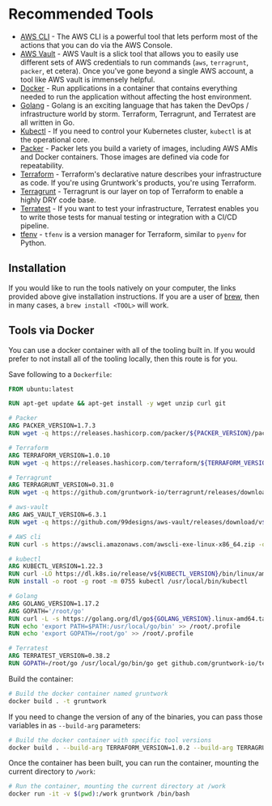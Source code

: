 # Recommended Tools

* [AWS CLI](https://aws.amazon.com/cli/) - The AWS CLI is a powerful tool that lets perform most of the actions that you can do via the AWS Console.
* [AWS Vault](https://github.com/99designs/aws-vault#installing) - AWS Vault is a slick tool that allows you to easily use different sets of AWS credentials to run commands (`aws`, `terragrunt`, `packer`, et cetera). Once you've gone beyond a single AWS account, a tool like AWS vault is immensely helpful.
* [Docker](https://www.docker.com/get-started) - Run applications in a container that contains everything needed to run the application without affecting the host environment.
* [Golang](https://go.dev/dl/) - Golang is an exciting language that has taken the DevOps / infrastructure world by storm. Terraform, Terragrunt, and Terratest are all written in Go.
* [Kubectl](https://kubernetes.io/docs/tasks/tools/) - If you need to control your Kubernetes cluster, `kubectl` is at the operational core.
* [Packer](https://www.packer.io/downloads) - Packer lets you build a variety of images, including AWS AMIs and Docker containers. Those images are defined via code for repeatability.
* [Terraform](https://www.terraform.io/downloads) - Terraform's declarative nature describes your infrastructure as code. If you're using Gruntwork's products, you're using Terraform.
* [Terragrunt](https://terragrunt.gruntwork.io/docs/getting-started/install/) - Terragrunt is our layer on top of Terraform to enable a highly DRY code base.
* [Terratest](https://github.com/gruntwork-io/terratest) - If you want to test your infrastructure, Terratest enables you to write those tests for manual testing or integration with a CI/CD pipeline.
* [tfenv](https://github.com/tfutils/tfenv#installation) - `tfenv` is a version manager for Terraform, similar to `pyenv` for Python.

## Installation

If you would like to run the tools natively on your computer, the links provided above give installation instructions. If you are a user of [brew](https://brew.sh/), then in many cases, a `brew install <TOOL>` will work.

## Tools via Docker

You can use a docker container with all of the tooling built in. If you would prefer to not install all of the tooling locally, then this route is for you.

Save following to a `Dockerfile`:

```dockerfile
FROM ubuntu:latest

RUN apt-get update && apt-get install -y wget unzip curl git

# Packer
ARG PACKER_VERSION=1.7.3
RUN wget -q https://releases.hashicorp.com/packer/${PACKER_VERSION}/packer_${PACKER_VERSION}_linux_amd64.zip && unzip packer_${PACKER_VERSION}_linux_amd64.zip && mv packer /usr/local/bin

# Terraform
ARG TERRAFORM_VERSION=1.0.10
RUN wget -q https://releases.hashicorp.com/terraform/${TERRAFORM_VERSION}/terraform_${TERRAFORM_VERSION}_linux_amd64.zip && unzip terraform_${TERRAFORM_VERSION}_linux_amd64.zip && mv terraform /usr/local/bin

# Terragrunt
ARG TERRAGRUNT_VERSION=0.31.0
RUN wget -q https://github.com/gruntwork-io/terragrunt/releases/download/v${TERRAGRUNT_VERSION}/terragrunt_linux_amd64 && chmod 0755 terragrunt_linux_amd64 && mv terragrunt_linux_amd64 /usr/local/bin/terragrunt

# aws-vault
ARG AWS_VAULT_VERSION=6.3.1
RUN wget -q https://github.com/99designs/aws-vault/releases/download/v${AWS_VAULT_VERSION}/aws-vault-linux-amd64 && chmod 0755 aws-vault-linux-amd64 && mv aws-vault-linux-amd64 /usr/local/bin/aws-vault

# AWS cli
RUN curl -s https://awscli.amazonaws.com/awscli-exe-linux-x86_64.zip -o aws_cli.zip && unzip aws_cli.zip && ./aws/install

# kubectl
ARG KUBECTL_VERSION=1.22.3
RUN curl -LO https://dl.k8s.io/release/v${KUBECTL_VERSION}/bin/linux/amd64/kubectl
RUN install -o root -g root -m 0755 kubectl /usr/local/bin/kubectl

# Golang
ARG GOLANG_VERSION=1.17.2
ARG GOPATH='/root/go'
RUN curl -L -s https://golang.org/dl/go${GOLANG_VERSION}.linux-amd64.tar.gz -o go.tar.gz && rm -rf /usr/local/go && tar -C /usr/local -xzf go.tar.gz
RUN echo 'export PATH=$PATH:/usr/local/go/bin' >> /root/.profile
RUN echo 'export GOPATH=/root/go' >> /root/.profile

# Terratest
ARG TERRATEST_VERSION=0.38.2
RUN GOPATH=/root/go /usr/local/go/bin/go get github.com/gruntwork-io/terratest@v${TERRATEST_VERSION}
```

Build the container:

```bash
# Build the docker container named gruntwork
docker build . -t gruntwork
```

If you need to change the version of any of the binaries, you can pass those variables in as `--build-arg` parameters:

```bash
# Build the docker container with specific tool versions
docker build . --build-arg TERRAFORM_VERSION=1.0.2 --build-arg TERRAGRUNT_VERSION=0.31.0 -t gruntwork
```

Once the container has been built, you can run the container, mounting the current directory to `/work`:

```bash
# Run the container, mounting the current directory at /work
docker run -it -v $(pwd):/work gruntwork /bin/bash
```


<!-- ##DOCS-SOURCER-START
{"sourcePlugin":"Local File Copier","hash":"12eea33b7b04669206b849b5fa4a945c"}
##DOCS-SOURCER-END -->
